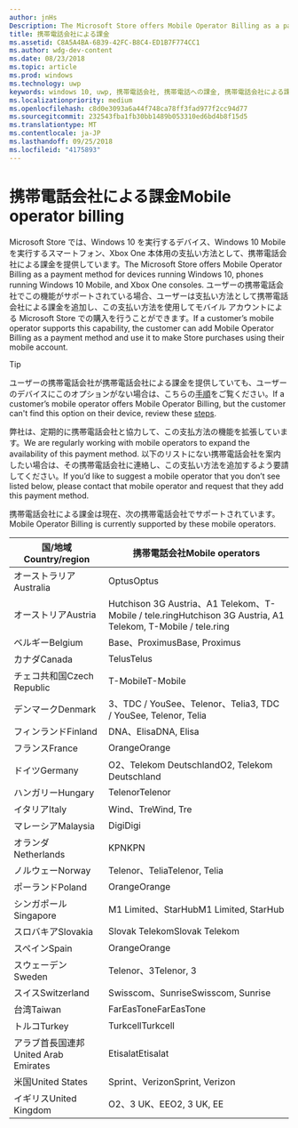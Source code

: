 ```yaml
---
author: jnHs
Description: The Microsoft Store offers Mobile Operator Billing as a payment method for mobile operators who support this capability.
title: 携帯電話会社による課金
ms.assetid: C8A5A4BA-6B39-42FC-B8C4-ED1B7F774CC1
ms.author: wdg-dev-content
ms.date: 08/23/2018
ms.topic: article
ms.prod: windows
ms.technology: uwp
keywords: windows 10, uwp, 携帯電話会社, 携帯電話への課金, 携帯電話会社による課金
ms.localizationpriority: medium
ms.openlocfilehash: c8d0e3093a6a44f748ca78ff3fad977f2cc94d77
ms.sourcegitcommit: 232543fba1fb30bb1489b053310ed6bd4b8f15d5
ms.translationtype: MT
ms.contentlocale: ja-JP
ms.lasthandoff: 09/25/2018
ms.locfileid: "4175893"
---
```

# <a name="mobile-operator-billing"></a><span data-ttu-id="96485-103">携帯電話会社による課金</span><span class="sxs-lookup"><span data-stu-id="96485-103">Mobile operator billing</span></span>


<span data-ttu-id="96485-104">Microsoft Store では、Windows 10 を実行するデバイス、Windows 10 Mobile を実行するスマートフォン、Xbox One 本体用の支払い方法として、携帯電話会社による課金を提供しています。</span><span class="sxs-lookup"><span data-stu-id="96485-104">The Microsoft Store offers Mobile Operator Billing as a payment method for devices running Windows 10, phones running Windows 10 Mobile, and Xbox One consoles.</span></span> <span data-ttu-id="96485-105">ユーザーの携帯電話会社でこの機能がサポートされている場合、ユーザーは支払い方法として携帯電話会社による課金を追加し、この支払い方法を使用してモバイル アカウントによる Microsoft Store での購入を行うことができます。</span><span class="sxs-lookup"><span data-stu-id="96485-105">If a customer’s mobile operator supports this capability, the customer can add Mobile Operator Billing as a payment method and use it to make Store purchases using their mobile account.</span></span>

> [!TIP]
>  <span data-ttu-id="96485-106">ユーザーの携帯電話会社が携帯電話会社による課金を提供していても、ユーザーのデバイスにこのオプションがない場合は、こちらの[手順](http://go.microsoft.com/fwlink/p/?LinkId=523993)をご覧ください。</span><span class="sxs-lookup"><span data-stu-id="96485-106">If a customer’s mobile operator offers Mobile Operator Billing, but the customer can't find this option on their device, review these [steps](http://go.microsoft.com/fwlink/p/?LinkId=523993).</span></span>

<span data-ttu-id="96485-107">弊社は、定期的に携帯電話会社と協力して、この支払方法の機能を拡張しています。</span><span class="sxs-lookup"><span data-stu-id="96485-107">We are regularly working with mobile operators to expand the availability of this payment method.</span></span> <span data-ttu-id="96485-108">以下のリストにない携帯電話会社を案内したい場合は、その携帯電話会社に連絡し、この支払い方法を追加するよう要請してください。</span><span class="sxs-lookup"><span data-stu-id="96485-108">If you’d like to suggest a mobile operator that you don’t see listed below, please contact that mobile operator and request that they add this payment method.</span></span>

<span data-ttu-id="96485-109">携帯電話会社による課金は現在、次の携帯電話会社でサポートされています。</span><span class="sxs-lookup"><span data-stu-id="96485-109">Mobile Operator Billing is currently supported by these mobile operators.</span></span>

| <span data-ttu-id="96485-110">国/地域</span><span class="sxs-lookup"><span data-stu-id="96485-110">Country/region</span></span>  | <span data-ttu-id="96485-111">携帯電話会社</span><span class="sxs-lookup"><span data-stu-id="96485-111">Mobile operators</span></span>                 |
|-----------------|----------------------------------|
| <span data-ttu-id="96485-112">オーストラリア</span><span class="sxs-lookup"><span data-stu-id="96485-112">Australia</span></span>       | <span data-ttu-id="96485-113">Optus</span><span class="sxs-lookup"><span data-stu-id="96485-113">Optus</span></span>                            |
| <span data-ttu-id="96485-114">オーストリア</span><span class="sxs-lookup"><span data-stu-id="96485-114">Austria</span></span>         | <span data-ttu-id="96485-115">Hutchison 3G Austria、A1 Telekom、T-Mobile / tele.ring</span><span class="sxs-lookup"><span data-stu-id="96485-115">Hutchison 3G Austria, A1 Telekom, T-Mobile / tele.ring</span></span>  |
| <span data-ttu-id="96485-116">ベルギー</span><span class="sxs-lookup"><span data-stu-id="96485-116">Belgium</span></span>         | <span data-ttu-id="96485-117">Base、Proximus</span><span class="sxs-lookup"><span data-stu-id="96485-117">Base, Proximus</span></span>                   |
| <span data-ttu-id="96485-118">カナダ</span><span class="sxs-lookup"><span data-stu-id="96485-118">Canada</span></span>          | <span data-ttu-id="96485-119">Telus</span><span class="sxs-lookup"><span data-stu-id="96485-119">Telus</span></span>                            |
| <span data-ttu-id="96485-120">チェコ共和国</span><span class="sxs-lookup"><span data-stu-id="96485-120">Czech Republic</span></span>  | <span data-ttu-id="96485-121">T-Mobile</span><span class="sxs-lookup"><span data-stu-id="96485-121">T-Mobile</span></span>                         |
| <span data-ttu-id="96485-122">デンマーク</span><span class="sxs-lookup"><span data-stu-id="96485-122">Denmark</span></span>         | <span data-ttu-id="96485-123">3、TDC / YouSee、Telenor、Telia</span><span class="sxs-lookup"><span data-stu-id="96485-123">3, TDC / YouSee, Telenor, Telia</span></span>  |
| <span data-ttu-id="96485-124">フィンランド</span><span class="sxs-lookup"><span data-stu-id="96485-124">Finland</span></span>         | <span data-ttu-id="96485-125">DNA、Elisa</span><span class="sxs-lookup"><span data-stu-id="96485-125">DNA, Elisa</span></span>                       |
| <span data-ttu-id="96485-126">フランス</span><span class="sxs-lookup"><span data-stu-id="96485-126">France</span></span>          | <span data-ttu-id="96485-127">Orange</span><span class="sxs-lookup"><span data-stu-id="96485-127">Orange</span></span>                           |
| <span data-ttu-id="96485-128">ドイツ</span><span class="sxs-lookup"><span data-stu-id="96485-128">Germany</span></span>         | <span data-ttu-id="96485-129">O2、Telekom Deutschland</span><span class="sxs-lookup"><span data-stu-id="96485-129">O2, Telekom Deutschland</span></span>          |
| <span data-ttu-id="96485-130">ハンガリー</span><span class="sxs-lookup"><span data-stu-id="96485-130">Hungary</span></span>         | <span data-ttu-id="96485-131">Telenor</span><span class="sxs-lookup"><span data-stu-id="96485-131">Telenor</span></span>                          |
| <span data-ttu-id="96485-132">イタリア</span><span class="sxs-lookup"><span data-stu-id="96485-132">Italy</span></span>           | <span data-ttu-id="96485-133">Wind、Tre</span><span class="sxs-lookup"><span data-stu-id="96485-133">Wind, Tre</span></span>                        |
| <span data-ttu-id="96485-134">マレーシア</span><span class="sxs-lookup"><span data-stu-id="96485-134">Malaysia</span></span>        | <span data-ttu-id="96485-135">Digi</span><span class="sxs-lookup"><span data-stu-id="96485-135">Digi</span></span>                             |
| <span data-ttu-id="96485-136">オランダ</span><span class="sxs-lookup"><span data-stu-id="96485-136">Netherlands</span></span>     | <span data-ttu-id="96485-137">KPN</span><span class="sxs-lookup"><span data-stu-id="96485-137">KPN</span></span>                              |
| <span data-ttu-id="96485-138">ノルウェー</span><span class="sxs-lookup"><span data-stu-id="96485-138">Norway</span></span>          | <span data-ttu-id="96485-139">Telenor、Telia</span><span class="sxs-lookup"><span data-stu-id="96485-139">Telenor, Telia</span></span>                   |
| <span data-ttu-id="96485-140">ポーランド</span><span class="sxs-lookup"><span data-stu-id="96485-140">Poland</span></span>          | <span data-ttu-id="96485-141">Orange</span><span class="sxs-lookup"><span data-stu-id="96485-141">Orange</span></span>                           |
| <span data-ttu-id="96485-142">シンガポール</span><span class="sxs-lookup"><span data-stu-id="96485-142">Singapore</span></span>       | <span data-ttu-id="96485-143">M1 Limited、StarHub</span><span class="sxs-lookup"><span data-stu-id="96485-143">M1 Limited, StarHub</span></span>              |
| <span data-ttu-id="96485-144">スロバキア</span><span class="sxs-lookup"><span data-stu-id="96485-144">Slovakia</span></span>        | <span data-ttu-id="96485-145">Slovak Telekom</span><span class="sxs-lookup"><span data-stu-id="96485-145">Slovak Telekom</span></span>                   |
| <span data-ttu-id="96485-146">スペイン</span><span class="sxs-lookup"><span data-stu-id="96485-146">Spain</span></span>           | <span data-ttu-id="96485-147">Orange</span><span class="sxs-lookup"><span data-stu-id="96485-147">Orange</span></span>                           |
| <span data-ttu-id="96485-148">スウェーデン</span><span class="sxs-lookup"><span data-stu-id="96485-148">Sweden</span></span>          | <span data-ttu-id="96485-149">Telenor、3</span><span class="sxs-lookup"><span data-stu-id="96485-149">Telenor, 3</span></span>                       |
| <span data-ttu-id="96485-150">スイス</span><span class="sxs-lookup"><span data-stu-id="96485-150">Switzerland</span></span>     | <span data-ttu-id="96485-151">Swisscom、Sunrise</span><span class="sxs-lookup"><span data-stu-id="96485-151">Swisscom, Sunrise</span></span>                |
| <span data-ttu-id="96485-152">台湾</span><span class="sxs-lookup"><span data-stu-id="96485-152">Taiwan</span></span>          | <span data-ttu-id="96485-153">FarEasTone</span><span class="sxs-lookup"><span data-stu-id="96485-153">FarEasTone</span></span>                       |
| <span data-ttu-id="96485-154">トルコ</span><span class="sxs-lookup"><span data-stu-id="96485-154">Turkey</span></span>          | <span data-ttu-id="96485-155">Turkcell</span><span class="sxs-lookup"><span data-stu-id="96485-155">Turkcell</span></span>                         |
| <span data-ttu-id="96485-156">アラブ首長国連邦</span><span class="sxs-lookup"><span data-stu-id="96485-156">United Arab Emirates</span></span> | <span data-ttu-id="96485-157">Etisalat</span><span class="sxs-lookup"><span data-stu-id="96485-157">Etisalat</span></span>                    |
| <span data-ttu-id="96485-158">米国</span><span class="sxs-lookup"><span data-stu-id="96485-158">United States</span></span>   | <span data-ttu-id="96485-159">Sprint、Verizon</span><span class="sxs-lookup"><span data-stu-id="96485-159">Sprint, Verizon</span></span>                  |
| <span data-ttu-id="96485-160">イギリス</span><span class="sxs-lookup"><span data-stu-id="96485-160">United Kingdom</span></span>  | <span data-ttu-id="96485-161">O2、3 UK、EE</span><span class="sxs-lookup"><span data-stu-id="96485-161">O2, 3 UK, EE</span></span>                     |

 



 


 

 




